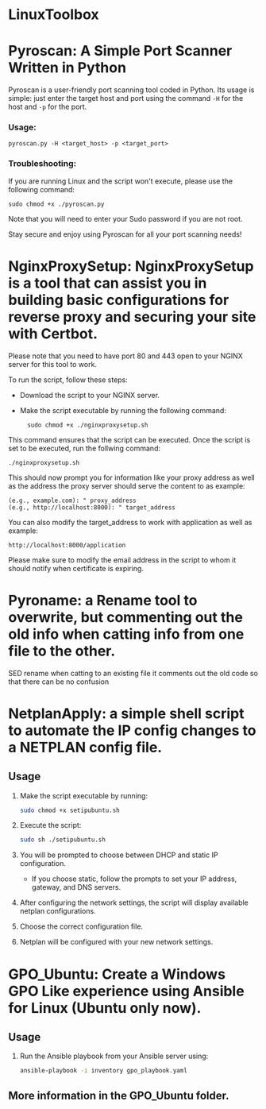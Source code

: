 # LinuxToolbox

# Pyroscan: A Simple Port Scanner Written in Python

Pyroscan is a user-friendly port scanning tool coded in Python. Its usage is simple: just enter the target host and port using the command `-H` for the host and `-p` for the port.

### Usage:

    pyroscan.py -H <target_host> -p <target_port>
    
### Troubleshooting:
If you are running Linux and the script won't execute, please use the following command:

    sudo chmod +x ./pyroscan.py

Note that you will need to enter your Sudo password if you are not root.

Stay secure and enjoy using Pyroscan for all your port scanning needs!

# NginxProxySetup: NginxProxySetup is a tool that can assist you in building basic configurations for reverse proxy and securing your site with Certbot.

Please note that you need to have port 80 and 443 open to your NGINX server for this tool to work.

To run the script, follow these steps:

+ Download the script to your NGINX server.
+ Make the script executable by running the following command:

        sudo chmod +x ./nginxproxysetup.sh

This command ensures that the script can be executed.
Once the script is set to be executed, run the follwing command:

    ./nginxproxysetup.sh

This should now prompt you for information like your proxy address as well as the address the proxy server should serve the content to as example:

    (e.g., example.com): " proxy_address
    (e.g., http://localhost:8000): " target_address

You can also modify the target_address to work with application as well as example:

    http://localhost:8000/application

Please make sure to modify the email address in the script to whom it should notify when certificate is expiring.

# Pyroname: a Rename tool to overwrite, but commenting out the old info when catting info from one file to the other.

SED rename when catting to an existing file it comments out the old code so that there can be no confusion

# NetplanApply: a simple shell script to automate the IP config changes to a NETPLAN config file.

## Usage

1. Make the script executable by running:

    ```bash
    sudo chmod +x setipubuntu.sh
    ```

2. Execute the script:

    ```bash
    sudo sh ./setipubuntu.sh
    ```

3. You will be prompted to choose between DHCP and static IP configuration. 

    - If you choose static, follow the prompts to set your IP address, gateway, and DNS servers.

4. After configuring the network settings, the script will display available netplan configurations. 

5. Choose the correct configuration file. 

6. Netplan will be configured with your new network settings.

# GPO_Ubuntu: Create a Windows GPO Like experience using Ansible for Linux (Ubuntu only now).

## Usage

1. Run the Ansible playbook from your Ansible server using:

    ```bash
    ansible-playbook -i inventory gpo_playbook.yaml
    ```
## More information in the GPO_Ubuntu folder.